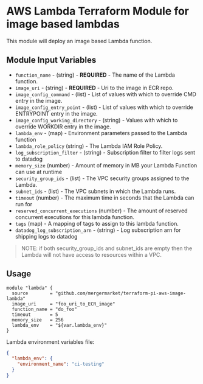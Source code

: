 # AWS Lambda Terraform Module for image based lambdas

This module will deploy an image based Lambda function.

## Module Input Variables

- `function_name` - (string) - **REQUIRED** - The name of the Lambda function.
- `image_uri` - (string) - **REQUIRED** - Uri to the image in ECR repo.
- `image_config_command` - (list) - List of values with which to override CMD entry in the image.
- `image_config_entry_point` - (list) - List of values with which to override ENTRYPOINT entry in the image.
- `image_config_working_directory` - (string) - Values with which to override WORKDIR entry in the image.
- `lambda_env` - (map) - Environment parameters passed to the Lambda function
- `lambda_role_policy` (string) - The Lambda IAM Role Policy.
- `log_subscription_filter` - (string) - Subscription filter to filter logs sent to datadog
- `memory_size` (number) - Amount of memory in MB your Lambda Function can use at runtime
- `security_group_ids` - (list) - The VPC security groups assigned to the Lambda.
- `subnet_ids` - (list) - The VPC subnets in which the Lambda runs.
- `timeout` (number) - The maximum time in seconds that the Lambda can run for
- `reserved_concurrent_executions` (number) - The amount of reserved concurrent executions for this lambda function.
- `tags` (map) - A mapping of tags to assign to this lambda function.
- `datadog_log_subscription_arn` - (string) - Log subscription arn for shipping logs to datadog

> NOTE: if both security_group_ids and subnet_ids are empty then the Lambda will not have access to resources within a VPC.

## Usage

```hcl
module "lambda" {
  source        = "github.com/mergermarket/terraform-pi-aws-image-lambda"
  image_uri     = "foo_uri_to_ECR_image"
  function_name = "do_foo"
  timeout       = 5
  memory_size   = 256
  lambda_env    = "${var.lambda_env}"
}
```
Lambda environment variables file:
```json
{
  "lambda_env": {
    "environment_name": "ci-testing"
  }
}
```
